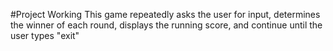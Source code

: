 #Project Working
This game repeatedly asks the user for input, determines the
winner of each round, displays the running score, and continue until the user types "exit"